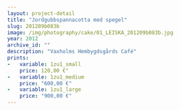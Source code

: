 ```yaml
---
layout: project-detail
title: "Jordgubbspannacotta med spegel"
slug: 201209b083b
image: /img/photography/cake/01_LEISKA_201209b083b.jpg
year: 2012
archive_id: ""
description: "Vaxholms Hembygdsgårds Café"
prints: 
-   variable: 1zu1_small
    price: 120,00 €"
-   variable: 1zu1_medium
    price: "600,00 €"
-   variable: 1zu1_large
    price: "900,00 €"
---
```

